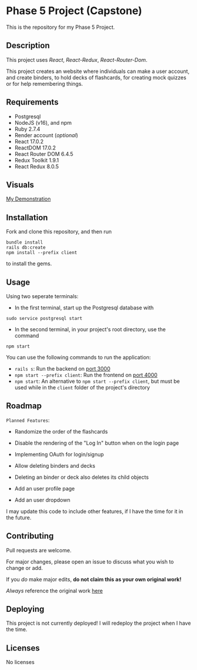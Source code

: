 # Phase 5 Project (Capstone)
This is the repository for my Phase 5 Project.

## Description
This project uses *React*, *React-Redux*, *React-Router-Dom*.

This project creates an website where individuals can make a user account, and create binders, to hold decks of flashcards, for creating mock quizzes or for help remembering things.

## Requirements
- Postgresql
- NodeJS (v16), and npm
- Ruby 2.7.4
- Render account (*optional*)
- React 17.0.2
- ReactDOM 17.0.2
- React Router DOM 6.4.5
- Redux Toolkit 1.9.1
- React Redux 8.0.5

## Visuals
[My Demonstration](https://youtu.be/TizMzvto_qg)

## Installation
Fork and clone this repository, and then run
```
bundle install
rails db:create
npm install --prefix client
```
to install the gems.

## Usage
Using two seperate terminals:

- In the first terminal, start up the Postgresql database with
```
sudo service postgresql start
```

- In the second terminal, in your project's root directory, use the command
```
npm start
```

You can use the following commands to run the application: 
- `rails s`: Run the backend on [port 3000](http://localhost:3000)
- `npm start --prefix client`: Run the frontend on [port 4000](http://localhost:4000)
- `npm start`: An alternative to `npm start --prefix client`, but must be used while in the `client` folder of the project's directory
## Roadmap
`Planned Features`:

- Randomize the order of the flashcards

- Disable the rendering of the "Log In" button when on the login page

- Implementing OAuth for login/signup

- Allow deleting binders and decks

- Deleting an binder or deck also deletes its child objects

- Add an user profile page

- Add an user dropdown

I may update this code to include other features, if I have the time for it in the future.

## Contributing
Pull requests are welcome.

For major changes, please open an issue to discuss what you wish to change or add.

If you *do* make major edits, **do not claim this as your own original work!**

*Always* reference the original work [here](https://github.com/SoraEagle/phase-5-project)
## Deploying
This project is not currently deployed!  I will redeploy the project when I have the time.
## Licenses
No licenses